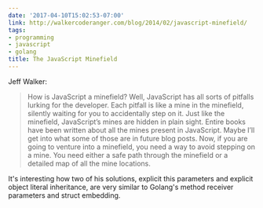 ```yaml
---
date: '2017-04-10T15:02:53-07:00'
link: http://walkercoderanger.com/blog/2014/02/javascript-minefield/
tags:
- programming
- javascript
- golang
title: The JavaScript Minefield
---
```


Jeff Walker:

>How is JavaScript a minefield? Well, JavaScript has all sorts of pitfalls lurking for the developer. Each pitfall is like a mine in the minefield, silently waiting for you to accidentally step on it. Just like the minefield, JavaScript’s mines are hidden in plain sight. Entire books have been written about all the mines present in JavaScript. Maybe I’ll get into what some of those are in future blog posts. Now, if you are going to venture into a minefield, you need a way to avoid stepping on a mine. You need either a safe path through the minefield or a detailed map of all the mine locations.

It's interesting how two of his solutions, explicit this parameters and explicit object literal inheritance, are very similar to Golang's method receiver parameters and struct embedding.
